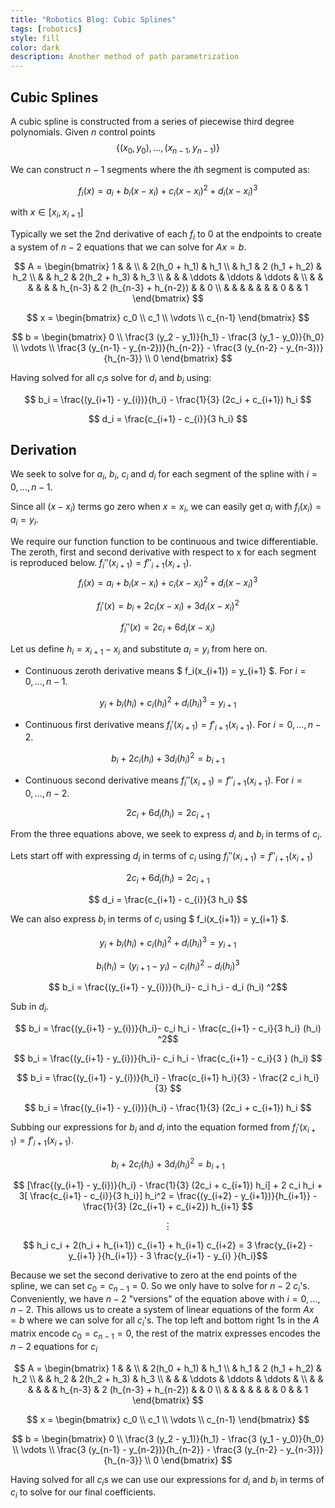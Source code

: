 ```yaml
---
title: "Robotics Blog: Cubic Splines"
tags: [robotics]
style: fill
color: dark
description: Another method of path parametrization
---
```

<script src="https://cdn.mathjax.org/mathjax/latest/MathJax.js?config=TeX-AMS-MML_HTMLorMML" type="text/javascript"></script>

## Cubic Splines
A cubic spline is constructed from a series of piecewise third degree polynomials. Given $n$ control points 
$$\{(x_0,y_0), ... , (x_{n-1}, y_{n-1}) \}$$

We can construct $n-1$ segments where the $i$th segment is computed as:

$$ f_i (x) = a_i + b_i (x - x_i) + c_i (x - x_i)^2 + d_i (x - x_i)^3$$

with $x \in [x_i, x_{i+1}]$

Typically we set the 2nd derivative of each $f_i$ to 0 at the endpoints to create a system of $n-2$ equations that we can solve for $Ax=b$.

$$
A = 
\begin{bmatrix}
1 &  &  \\ 
  & 2(h_0 + h_1) & h_1 \\ 
  & h_1 & 2 (h_1 + h_2) & h_2 \\
  &     &   h_2 &  2(h_2 + h_3) & h_3 \\
  &     &         & \ddots & \ddots & \ddots &  \\
  &     &         &     & &    &  h_{n-3}      &    2 (h_{n-3} + h_{n-2})   & & 0 \\
  &     &         &    & &     &        &   0    & & 1
\end{bmatrix}
$$


$$
x = 
\begin{bmatrix}
c_0 \\
c_1 \\
\vdots \\
c_{n-1}
\end{bmatrix}
$$

$$
b = 
\begin{bmatrix}
0 \\
\frac{3 (y_2 - y_1)}{h_1} - \frac{3 (y_1 - y_0)}{h_0} \\
\vdots \\
\frac{3 (y_{n-1} - y_{n-2})}{h_{n-2}} - \frac{3 (y_{n-2} - y_{n-3})}{h_{n-3}} \\
0
\end{bmatrix}
$$


Having solved for all $c_i$s solve for $d_i$ and $b_i$ using:

$$  b_i  = \frac{(y_{i+1} - y_{i})}{h_i} - \frac{1}{3} (2c_i + c_{i+1}) h_i $$

$$ d_i = \frac{c_{i+1} - c_{i}}{3 h_i} $$


## Derivation 

We seek to solve for $a_i$, $b_i$, $c_i$ and $d_i$ for each segment of the spline with $i = 0, ..., n-1$.

Since all $(x-x_i)$ terms go zero when $x=x_i$, we can easily get $a_i$ with $f_i(x_i) = a_i = y_i$. 

We require our function function to be continuous and twice differentiable. The zeroth, first and second derivative with respect to x for each segment is reproduced below.
$f_{i}''(x_{i+1}) = f''_{i+1}(x_{i+1})$.
$$ f_i (x) = a_i + b_i (x - x_i) + c_i (x - x_i)^2 + d_i (x - x_i)^3$$

$$ f_i' (x) = b_i+ 2 c_i (x - x_i) + 3 d_i (x - x_i) ^ 2$$

$$ f_i'' (x) = 2 c_i + 6 d_i (x - x_i)$$


Let us define $h_i = x_{i+1} - x_i$ and substitute $a_i = y_i$ from here on. 


- Continuous zeroth derivative means $ f_i(x_{i+1}) = y_{i+1} $. For $i = 0, ..., n-1$.

$$ y_i + b_i (h_i) + c_i (h_i)^2 + d_i (h_i) ^3 = y_{i+1}$$

- Continuous first derivative means $f_{i}'(x_{i+1}) = f'_{i+1}(x_{i+1})$. For $i = 0, ..., n-2$.

$$ b_i+ 2 c_i (h_i) + 3 d_i (h_i) ^ 2 = b_{i+1} $$

- Continuous second derivative means $f_{i}''(x_{i+1}) = f''_{i+1}(x_{i+1})$. For $i = 0, ..., n-2$.

$$ 2 c_i + 6 d_i (h_i) = 2 c_{i+1} $$ 


From the three equations above, we seek to express $d_i$ and $b_i$ in terms of $c_i$. 

Lets start off with expressing $d_i$ in terms of $c_i$ using $f_{i}''(x_{i+1}) = f''_{i+1}(x_{i+1})$ 

$$ 2 c_i + 6 d_i (h_i) = 2 c_{i+1} $$ 

$$ d_i = \frac{c_{i+1} - c_{i}}{3 h_i} $$

We can also express $b_i$ in terms of $c_i$ using  $ f_i(x_{i+1}) = y_{i+1} $. 


$$ y_i + b_i (h_i) + c_i (h_i)^2 + d_i (h_i) ^3 = y_{i+1}$$

$$  b_i (h_i) = (y_{i+1} - y_{i}) - c_i (h_i)^2 - d_i (h_i) ^3$$

$$  b_i  = \frac{(y_{i+1} - y_{i})}{h_i}- c_i h_i - d_i (h_i) ^2$$

Sub in $d_i$.

$$  b_i  = \frac{(y_{i+1} - y_{i})}{h_i}- c_i h_i - \frac{c_{i+1} - c_i}{3 h_i} (h_i) ^2$$

$$  b_i  = \frac{(y_{i+1} - y_{i})}{h_i}- c_i h_i - \frac{c_{i+1} - c_i}{3 } (h_i) $$

$$  b_i  = \frac{(y_{i+1} - y_{i})}{h_i} - \frac{c_{i+1} h_i}{3} - \frac{2 c_i h_i}{3} $$

$$  b_i  = \frac{(y_{i+1} - y_{i})}{h_i} - \frac{1}{3} (2c_i + c_{i+1}) h_i $$

Subbing our expressions for $b_i$ and $d_i$ into the equation formed from  $f_{i}'(x_{i+1}) = f'_{i+1}(x_{i+1})$.

$$ b_i+ 2 c_i (h_i) + 3 d_i (h_i) ^ 2 = b_{i+1} $$


$$ [\frac{(y_{i+1} - y_{i})}{h_i} - \frac{1}{3} (2c_i + c_{i+1}) h_i] + 2 c_i h_i  + 3[ \frac{c_{i+1} - c_{i}}{3 h_i}] h_i^2 =   \frac{(y_{i+2} - y_{i+1})}{h_{i+1}} - \frac{1}{3} (2c_{i+1} + c_{i+2}) h_{i+1} $$

$$ \vdots $$

$$   h_i c_i + 2(h_i + h_{i+1}) c_{i+1} +  h_{i+1} c_{i+2} = 3 \frac{y_{i+2} - y_{i+1}   }{h_{i+1}} - 3 \frac{y_{i+1} - y_{i} }{h_i}$$


Because we set the second derivative to zero at the end points of the spline, we can set $c_0 = c_{n-1} = 0$. So we only have to solve for $n-2$ $c_i$'s. Conveniently, we have $n-2$ "versions" of the equation above with $i = 0, ..., n-2$. This allows us to create a system of linear equations of the form $Ax=b$ where we can solve for all $c_i$'s. The top left and bottom right 1s in the $A$ matrix encode $c_0 = c_{n-1} = 0$, the rest of the matrix expresses encodes the $n-2$ equations for $c_i$


$$
A = 
\begin{bmatrix}
1 &  &  \\ 
  & 2(h_0 + h_1) & h_1 \\ 
  & h_1 & 2 (h_1 + h_2) & h_2 \\
  &     &   h_2 &  2(h_2 + h_3) & h_3 \\
  &     &         & \ddots & \ddots & \ddots &  \\
  &     &         &     & &    &  h_{n-3}      &    2 (h_{n-3} + h_{n-2})   & & 0 \\
  &     &         &    & &     &        &   0    & & 1
\end{bmatrix}
$$


$$
x = 
\begin{bmatrix}
c_0 \\
c_1 \\
\vdots \\
c_{n-1}
\end{bmatrix}
$$

$$
b = 
\begin{bmatrix}
0 \\
\frac{3 (y_2 - y_1)}{h_1} - \frac{3 (y_1 - y_0)}{h_0} \\
\vdots \\
\frac{3 (y_{n-1} - y_{n-2})}{h_{n-2}} - \frac{3 (y_{n-2} - y_{n-3})}{h_{n-3}} \\
0
\end{bmatrix}
$$

Having solved for all $c_i$s we can use our expressions for $d_i$ and $b_i$ in terms of $c_i$ to solve for our final coefficients.